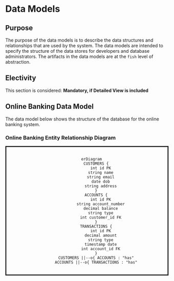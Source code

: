 # Data Models

## Purpose

The purpose of the data models is to describe the data structures and relationships that are used by the system.  The data models are intended to specify the structure of the data stores for developers and database administrators.  The artifacts in the data models are at the `fish` level of abstraction.

## Electivity

This section is considered:  **Mandatory, if Detailed View is included**

## Online Banking Data Model

The data model below shows the structure of the database for the online banking system.

### Online Banking Entity Relationship Diagram

<div style="width:100%; text-align: center; border-style: solid;">
<br/>

```mermaid
    erDiagram
        CUSTOMERS {
            int id PK
            string name
            string email
            date dob
            string address
        }
        ACCOUNTS {
            int id PK
            string account_number
            decimal balance
            string type
            int customer_id FK
        }
        TRANSACTIONS {
            int id PK
            decimal amount
            string type
            timestamp date
            int account_id FK
        }
        CUSTOMERS ||--o{ ACCOUNTS : "has"
        ACCOUNTS ||--o{ TRANSACTIONS : "has"
```

<br/>
</div>
